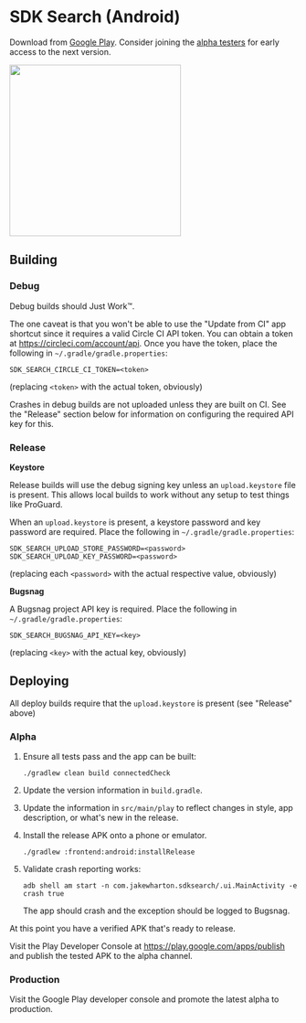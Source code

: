 SDK Search (Android)
====================

Download from [Google Play](https://play.google.com/store/apps/details?id=com.jakewharton.sdksearch).
Consider joining the [alpha testers](https://play.google.com/apps/testing/com.jakewharton.sdksearch)
for early access to the next version.

<img src="src/main/play/en-US/listing/phoneScreenshots/1.png" height="300"/>


Building
--------

### Debug

Debug builds should Just Work™.

The one caveat is that you won't be able to use the "Update from CI" app shortcut since it requires
a valid Circle CI API token. You can obtain a token at https://circleci.com/account/api. Once you
have the token, place the following in `~/.gradle/gradle.properties`:
```
SDK_SEARCH_CIRCLE_CI_TOKEN=<token>
```
(replacing `<token>` with the actual token, obviously)

Crashes in debug builds are not uploaded unless they are built on CI. See the "Release" section
below for information on configuring the required API key for this.


### Release

**Keystore**

Release builds will use the debug signing key unless an `upload.keystore` file is present. This
allows local builds to work without any setup to test things like ProGuard.

When an `upload.keystore` is present, a keystore password and key password are required. Place the
following in `~/.gradle/gradle.properties`:

```
SDK_SEARCH_UPLOAD_STORE_PASSWORD=<password>
SDK_SEARCH_UPLOAD_KEY_PASSWORD=<password>
```
(replacing each `<password>` with the actual respective value, obviously)

**Bugsnag**

A Bugsnag project API key is required. Place the following in `~/.gradle/gradle.properties`:
```
SDK_SEARCH_BUGSNAG_API_KEY=<key>
```
(replacing `<key>` with the actual key, obviously)


Deploying
---------

All deploy builds require that the `upload.keystore` is present (see "Release" above)

### Alpha

 1. Ensure all tests pass and the app can be built:
 
        ./gradlew clean build connectedCheck

 2. Update the version information in `build.gradle`.
 
 3. Update the information in `src/main/play` to reflect changes in style, app description, or
    what's new in the release.

 4. Install the release APK onto a phone or emulator.

        ./gradlew :frontend:android:installRelease
 
 5. Validate crash reporting works:
 
        adb shell am start -n com.jakewharton.sdksearch/.ui.MainActivity -e crash true
    
    The app should crash and the exception should be logged to Bugsnag.

At this point you have a verified APK that's ready to release.

Visit the Play Developer Console at https://play.google.com/apps/publish and publish the tested APK
to the alpha channel.


### Production

Visit the Google Play developer console and promote the latest alpha to production.
